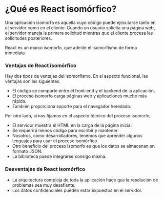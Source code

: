 # ¿Qué es React isomórfico?
Una aplicación isomorfa es aquella cuyo código puede ejecutarse tanto en el servidor como en el cliente. Cuando un usuario solicita una página web, el servidor maneja la primera solicitud mientras que el cliente procesa las solicitudes posteriores.

React es un marco isomorfo, que admite el isomorfismo de forma inmediata.

### Ventajas de React isomórfico
Hay dos tipos de ventajas del isomorfismo. En el aspecto funcional, las ventajas son las siguientes.

-   El código se comparte entre el front-end y el backend de la aplicación.
-   El proceso isomorfo carga páginas web y aplicaciones mucho más rápido.
-   También proporciona soporte para el navegador heredado.

Por otro lado, si nos fijamos en el aspecto técnico del proceso isomorfo,

-   El servidor muestra el HTML en la carga de la página inicial.
-   Se requerirá menos código para escribir y mantener.
-   Nosotros, como desarrolladores, tenemos que aprender algunos lenguajes para usar el proceso isomórfico.
-   Otro beneficio del proceso isomorfo es que los datos se almacenan en formato JSON.
-   La biblioteca puede integrarse consigo misma.

### Desventajas de React isomórfico
-   La arquitectura compleja de toda la aplicación hace que la resolución de problemas sea muy desafiante.
-   Los datos confidenciales pueden estar expuestos en el servidor.